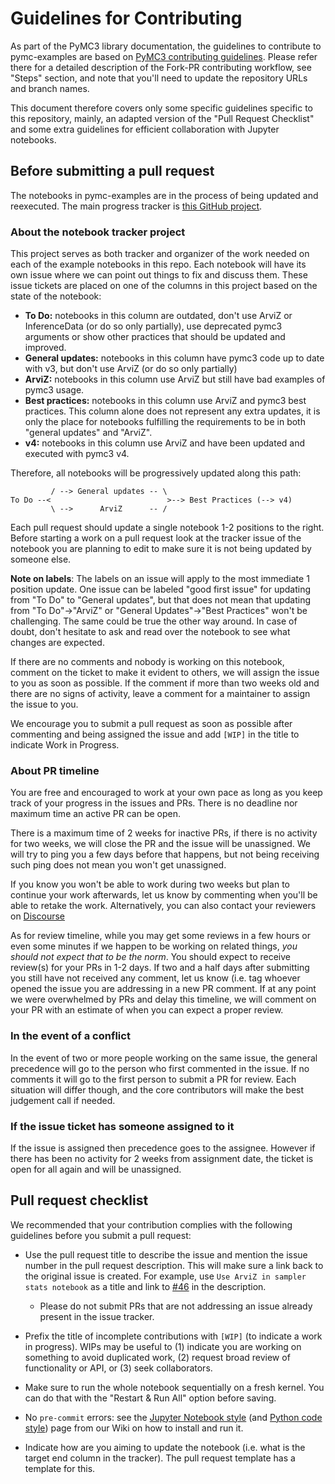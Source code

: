 # Guidelines for Contributing
As part of the PyMC3 library documentation, the guidelines to contribute to
pymc-examples are based on [PyMC3 contributing guidelines](https://github.com/pymc-devs/pymc3/blob/master/CONTRIBUTING.md). Please refer there
for a detailed description of the Fork-PR contributing workflow, see "Steps" section,
and note that you'll need to update the repository URLs and branch names.

This document therefore covers only some specific guidelines specific to this repository, mainly,
an adapted version of the "Pull Request Checklist" and some extra guidelines for
efficient collaboration with Jupyter notebooks.

## Before submitting a pull request
The notebooks in pymc-examples are in the process of being updated and reexecuted.
The main progress tracker is [this GitHub project](https://github.com/pymc-devs/pymc-examples/projects/1).

### About the notebook tracker project
This project serves as both tracker and organizer of the work needed on each of the example notebooks in this repo.
Each notebook will have its own issue where we can point out things to fix and discuss them.
These issue tickets are placed on one of the columns in this project based on the state of the notebook:

* **To Do:** notebooks in this column are outdated, don't use ArviZ or InferenceData (or do so only partially), use deprecated pymc3 arguments or show other practices that should be updated and improved.
* **General updates:** notebooks in this column have pymc3 code up to date with v3, but don't use ArviZ (or do so only partially)
* **ArviZ:** notebooks in this column use ArviZ but still have bad examples of pymc3 usage.
* **Best practices:** notebooks in this column use ArviZ and pymc3 best practices. This column alone does not represent any extra updates, it is only the place for notebooks fulfilling the requirements to be in both "general updates" and "ArviZ".
* **v4:** notebooks in this column use ArviZ and have been updated and executed with pymc3 v4.

Therefore, all notebooks will be progressively updated along this path:

```
         / --> General updates -- \
To Do --<                          >--> Best Practices (--> v4)
         \ -->      ArviZ      -- /
```

Each pull request should update a single notebook 1-2 positions to the right.
Before starting a work on a pull request look at the tracker issue of the
notebook you are planning to edit to make sure it is not being updated by someone
else.

**Note on labels**: The labels on an issue will apply to the most immediate 1 position update.
One issue can be labeled "good first issue" for updating from "To Do" to "General updates", but
that does not mean that updating from "To Do"->"ArviZ" or
"General Updates"->"Best Practices" won't be challenging.
The same could be true the other way around.
In case of doubt, don't hesitate to ask and read over the notebook to
see what changes are expected.

If there are no comments and nobody is working on this notebook,
comment on the ticket to make it evident to others, we will assign
the issue to you as soon as possible.
If the comment if more than two weeks old and there are no signs of
activity, leave a comment for a maintainer to assign the issue to you.

We encourage you to submit a pull request as soon as possible after commenting
and being assigned the issue and
add `[WIP]` in the title to indicate Work in Progress.

### About PR timeline
You are free and encouraged to work at your own pace as long as you keep
track of your progress in the issues and PRs. There is no deadline nor
maximum time an active PR can be open.

There is a maximum time of 2 weeks for inactive PRs,
if there is no activity for two weeks,
we will close the PR and the issue will be unassigned.
We will try to ping you a few days before that happens,
but not being receiving such ping does not mean you won't get unassigned.

If you know you won't be able to work during two weeks but plan to
continue your work afterwards, let us know by commenting when you'll be able
to retake the work.
Alternatively, you can also contact your reviewers on [Discourse](https://discourse.pymc.io/)

As for review timeline, while you may get some reviews in a few hours or even some minutes
if we happen to be working on related things, _you should not expect that to be the norm_.
You should expect to receive review(s) for your PRs in 1-2 days. If two and a half days
after submitting you still have not received any comment, let us know (i.e. tag whoever
opened the issue you are addressing in a new PR comment. If at any point we were
overwhelmed by PRs and delay this timeline, we will comment on your PR with an estimate
of when you can expect a proper review.

### In the event of a conflict
In the event of two or more people working on the same issue,
the general precedence will go to the person who first commented in the issue.
If no comments it will go to the first person to submit a PR for review.
Each situation will differ though, and the core contributors will make the best judgement call if needed.

### If the issue ticket has someone assigned to it
If the issue is assigned then precedence goes to the assignee.
However if there has been no activity for 2 weeks from assignment date,
the ticket is open for all again and will be unassigned.

## Pull request checklist

We recommended that your contribution complies with the following guidelines before you submit a pull request:

*  Use the pull request title to describe the issue and mention the issue number in the pull request description. This will make sure a link back to the original issue is created. For example, use `Use ArviZ in sampler stats notebook` as a title and link to [#46](https://github.com/pymc-devs/pymc-examples/issues/46) in the description.
   * Please do not submit PRs that are not addressing an issue already present in the issue tracker.

*  Prefix the title of incomplete contributions with `[WIP]` (to indicate a work in progress). WIPs may be useful to (1) indicate you are working on something to avoid duplicated work, (2) request broad review of functionality or API, or (3) seek collaborators.

* Make sure to run the whole notebook sequentially on a fresh kernel. You can do that with the
  "Restart & Run All" option before saving.

* No `pre-commit` errors: see the [Jupyter Notebook style](https://github.com/pymc-devs/pymc3/wiki/PyMC3-Jupyter-Notebook-Style-Guide) (and [Python code style](https://github.com/pymc-devs/pymc3/wiki/PyMC3-Python-Code-Style)) page from our Wiki on how to install and run it.

* Indicate how are you aiming to update the notebook (i.e. what is the target end column in the tracker). The pull request template has a template for this.
